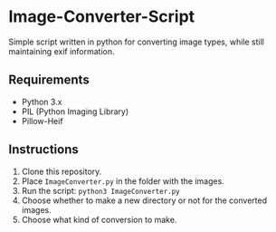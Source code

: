 # Image-Converter-Script
Simple script written in python for converting image types, while still maintaining exif information.

## **Requirements**
+ Python 3.x  
+ PIL (Python Imaging Library)  
+ Pillow-Heif   

## **Instructions**
1. Clone this repository.
1. Place `ImageConverter.py` in the folder with the images.
1. Run the script:
    `python3 ImageConverter.py`
1. Choose whether to make a new directory or not for the converted images.
1. Choose what kind of conversion to make.
